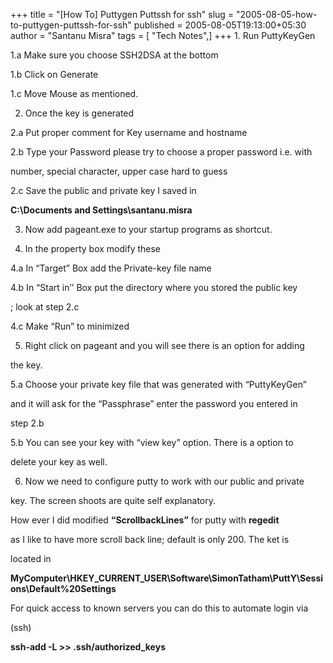 +++
title = "[How To] Puttygen Puttssh for ssh"
slug = "2005-08-05-how-to-puttygen-puttssh-for-ssh"
published = 2005-08-05T19:13:00+05:30
author = "Santanu Misra"
tags = [ "Tech Notes",]
+++
1\. Run PuttyKeyGen  

1.a Make sure you choose SSH2DSA at the bottom  

1.b Click on Generate  

1.c Move Mouse as mentioned.  

  

2. Once the key is generated  

2.a Put proper comment for Key username and hostname  

2.b Type your Password please try to choose a proper password i.e. with

number, special character, upper case hard to guess  

2.c Save the public and private key I saved in  

**C:\\Documents and Settings\\santanu.misra**  

  

3. Now add pageant.exe to your startup programs as shortcut.  

  

4. In the property box modify these  

4.a In “Target” Box add the Private-key file name  

4.b In “Start in’’ Box put the directory where you stored the public key

; look at step 2.c  

4.c Make “Run” to minimized  

  

5. Right click on pageant and you will see there is an option for adding

the key.  

5.a Choose your private key file that was generated with “PuttyKeyGen”

and it will ask for the “Passphrase” enter the password you entered in

step 2.b  

5.b You can see your key with “view key” option. There is a option to

delete your key as well.  

  

6. Now we need to configure putty to work with our public and private

key. The screen shoots are quite self explanatory.  

  

How ever I did modified **“ScrollbackLines”** for putty with **regedit**

as I like to have more scroll back line; default is only 200. The ket is

located in  

**MyComputer\\HKEY\_CURRENT\_USER\\Software\\SimonTatham\\PuttY\\Sessions\\Default%20Settings**  

For quick access to known servers you can do this to automate login via

(ssh)  

**ssh-add -L &gt;&gt; .ssh/authorized\_keys**
